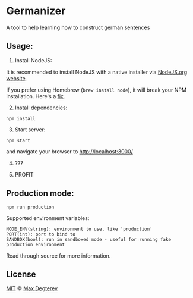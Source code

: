 Germanizer
=====================

A tool to help learning how to construct german sentences


## Usage:

1. Install NodeJS:

  It is recommended to install NodeJS with a native installer via [NodeJS.org website](https://nodejs.org/).

  If you prefer using Homebrew (`brew install node`), it will break your NPM installation. Here's a [fix](https://gist.github.com/DanHerbert/9520689).

2. Install dependencies:

  `npm install`

3. Start server:

  `npm start`

  and navigate your browser to [http://localhost:3000/](http://localhost:3000/)

4. ???

5. PROFIT

## Production mode:

`npm run production`

Supported environment variables:

````
NODE_ENV(string): environment to use, like 'production'
PORT(int): port to bind to
SANDBOX(bool): run in sandboxed mode - useful for running fake production environment
````

Read through source for more information.

## License

[MIT](http://opensource.org/licenses/MIT) © [Max Degterev](http://max.degterev.me/)
